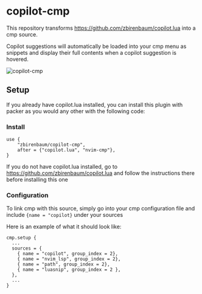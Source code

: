 # copilot-cmp

This repository transforms https://github.com/zbirenbaum/copilot.lua into a cmp source.

Copilot suggestions will automatically be loaded into your cmp menu as snippets and display their full contents when a copilot suggestion is hovered.

![copilot-cmp](https://user-images.githubusercontent.com/32016110/161629472-db4324f1-d091-441c-a681-d3d9b589ecd0.png)

## Setup

If you already have copilot.lua installed, you can install this plugin with packer as you would any other with the following code:

### Install
```
use {
    "zbirenbaum/copilot-cmp",
    after = {"copilot.lua", "nvim-cmp"},
}
```
If you do not have copilot.lua installed, go to https://github.com/zbirenbaum/copilot.lua and follow the instructions there before installing this one

### Configuration
To link cmp with this source, simply go into your cmp configuration file and include `{name = "copilot}` under your sources

Here is an example of what it should look like:
```
cmp.setup {
  ...
  sources = {
    { name = "copilot", group_index = 2},
    { name = "nvim_lsp", group_index = 2},
    { name = "path", group_index = 2},
    { name = "luasnip", group_index = 2 },
  },
  ...
}
```

